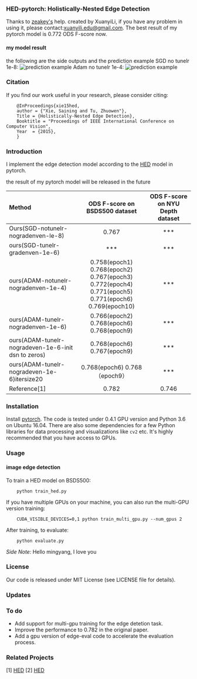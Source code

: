 ### HED-pytorch: Holistically-Nested Edge Detection
Thanks to <a href="https://github.com/zeakey">zeakey's</a> help.
created by XuanyiLi, if you have any problem in using it, please contact:xuanyili.edu@gmail.com.
The best result of my pytorch model is 0.772 ODS F-score now.
#### my model result
the following are the side outputs and the prediction example
SGD no tunelr 1e-8:
![prediction example](https://github.com/meteorshowers/hed-pytorch/blob/master/doc/326025-sgd-notunelr.jpg)
Adam no tunelr 1e-4:
![prediction example](https://github.com/meteorshowers/hed-pytorch/blob/master/doc/326025-adam-notunelr-1e-4.jpg)

### Citation
If you find our work useful in your research, please consider citing:

        @InProceedings{xie15hed,
        author = {"Xie, Saining and Tu, Zhuowen"},
        Title = {Holistically-Nested Edge Detection},
        Booktitle = "Proceedings of IEEE International Conference on Computer Vision",
        Year  = {2015},
        }

### Introduction
I implement the edge detection model according to the <a href="https://github.com/s9xie/hed">HED</a>  model in pytorch. 

the result of my pytorch model will be released in the future

| Method |ODS F-score on BSDS500 dataset |ODS F-score on NYU Depth dataset|
|:---|:---:|:---:|
| Ours(SGD-notunelr-nogradenven-le-8)|0.767| ***  |
|ours(SGD-tunelr-gradenven-1e-6)| *** | *** |
|ours(ADAM-notunelr-nogradenven-1e-4)| 0.758(epoch1) 0.768(epoch2) <br> 0.767(epoch3) 0.772(epoch4) 0.771(epoch5) <br> 0.771(epoch6) 0.769(epoch10) | *** |
|ours(ADAM-tunelr-nogradenven-1e-6)|0.766(epoch2) 0.768(epoch6) 0.768(epoch9)| *** |
|ours(ADAM-tunelr-nogradeven-1e-6-init dsn to zeros)| 0.768(epoch6) 0.767(epoch9) | *** |
|ours(ADAM-tunelr-nogradeven-1e-6)itersize20| 0.768(epoch6) 0.768（epoch9） | *** |
| Reference[1]| 0.782    |   0.746  |


### Installation

Install <a href="https://pytorch.org/">pytorch</a>. The code is tested under 0.4.1 GPU version and Python 3.6  on Ubuntu 16.04. There are also some dependencies for a few Python libraries for data processing and visualizations like `cv2` etc. It's highly recommended that you have access to GPUs.

### Usage

#### image edge detection

To train a HED model on BSDS500:

        python train_hed.py

If you have multiple GPUs on your machine, you can also run the multi-GPU version training:

        CUDA_VISIBLE_DEVICES=0,1 python train_multi_gpu.py --num_gpus 2

After training, to evaluate:

        python evaluate.py

<i>Side Note:</i>  Hello mingyang, I love you

### License
Our code is released under MIT License (see LICENSE file for details).

### Updates

### To do 
* Add support for multi-gpu training for the edge detetion task.
* Improve the performance to 0.782 in the original paper.
* Add a gpu version of edge-eval code to accelerate the evaluation process.

### Related Projects
[1] <a href="https://github.com/s9xie/hed">HED</a> 
[2] <a href="https://github.com/zeakey/hed">HED</a>

